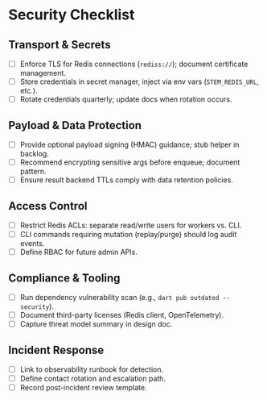 # Security Checklist

## Transport & Secrets
- [ ] Enforce TLS for Redis connections (`rediss://`); document certificate management.
- [ ] Store credentials in secret manager, inject via env vars (`STEM_REDIS_URL`, etc.).
- [ ] Rotate credentials quarterly; update docs when rotation occurs.

## Payload & Data Protection
- [ ] Provide optional payload signing (HMAC) guidance; stub helper in backlog.
- [ ] Recommend encrypting sensitive args before enqueue; document pattern.
- [ ] Ensure result backend TTLs comply with data retention policies.

## Access Control
- [ ] Restrict Redis ACLs: separate read/write users for workers vs. CLI.
- [ ] CLI commands requiring mutation (replay/purge) should log audit events.
- [ ] Define RBAC for future admin APIs.

## Compliance & Tooling
- [ ] Run dependency vulnerability scan (e.g., `dart pub outdated --security`).
- [ ] Document third-party licenses (Redis client, OpenTelemetry).
- [ ] Capture threat model summary in design doc.

## Incident Response
- [ ] Link to observability runbook for detection.
- [ ] Define contact rotation and escalation path.
- [ ] Record post-incident review template.
